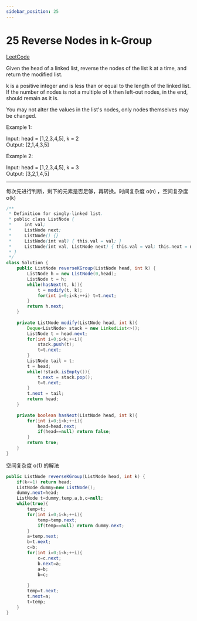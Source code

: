 ```yaml
---
sidebar_position: 25
---
```


# 25 Reverse Nodes in k-Group

[LeetCode](https://leetcode.com/problems/reverse-nodes-in-k-group/)

Given the head of a linked list, reverse the nodes of the list k at a time, and return the modified list.

k is a positive integer and is less than or equal to the length of the linked list. If the number of nodes is not a multiple of k then left-out nodes, in the end, should remain as it is.

You may not alter the values in the list's nodes, only nodes themselves may be changed.

 

Example 1:

Input: head = [1,2,3,4,5], k = 2  
Output: [2,1,4,3,5]  

Example 2:

Input: head = [1,2,3,4,5], k = 3  
Output: [3,2,1,4,5]  

---

每次先进行判断，剩下的元素是否足够，再转换。时间复杂度 o(n) ，空间复杂度 o(k)

```java
/**
 * Definition for singly-linked list.
 * public class ListNode {
 *     int val;
 *     ListNode next;
 *     ListNode() {}
 *     ListNode(int val) { this.val = val; }
 *     ListNode(int val, ListNode next) { this.val = val; this.next = next; }
 * }
 */
class Solution {
    public ListNode reverseKGroup(ListNode head, int k) {
        ListNode h = new ListNode(0,head);
        ListNode t = h;
        while(hasNext(t, k)){
            t = modify(t, k);
            for(int i=0;i<k;++i) t=t.next;
        }
        return h.next;
    }
    
    private ListNode modify(ListNode head, int k){
        Deque<ListNode> stack = new LinkedList<>();
        ListNode t = head.next;
        for(int i=0;i<k;++i){
            stack.push(t);
            t=t.next;
        }
        ListNode tail = t;
        t = head;
        while(!stack.isEmpty()){
            t.next = stack.pop();
            t=t.next;
        }
        t.next = tail;
        return head;
    }
    
    private boolean hasNext(ListNode head, int k){
        for(int i=0;i<k;++i){
            head=head.next;
            if(head==null) return false;
        }
        return true;
    }
}
```

空间复杂度 o(1) 的解法

```java
public ListNode reverseKGroup(ListNode head, int k) {
    if(k<=1) return head;
    ListNode dummy=new ListNode();
    dummy.next=head;
    ListNode t=dummy,temp,a,b,c=null;
    while(true){
        temp=t;
        for(int i=0;i<k;++i){
            temp=temp.next;
            if(temp==null) return dummy.next;
        }
        a=temp.next;
        b=t.next;
        c=b;
        for(int i=0;i<k;++i){ 
            c=c.next;
            b.next=a;
            a=b;
            b=c;
            
        }
        temp=t.next;
        t.next=a;
        t=temp;
    }
}
```